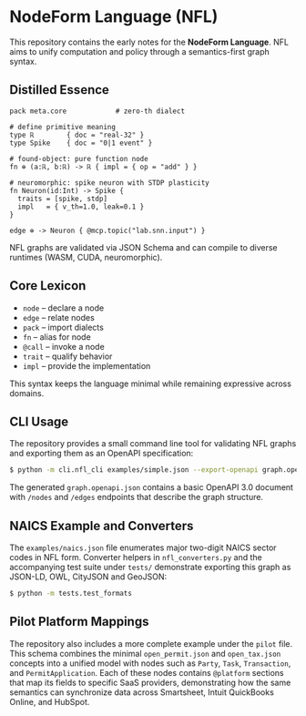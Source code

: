 # NodeForm Language (NFL)

This repository contains the early notes for the **NodeForm Language**. NFL aims to unify computation and policy through a semantics-first graph syntax.

## Distilled Essence

```
pack meta.core            # zero-th dialect

# define primitive meaning
type ℝ        { doc = "real-32" }
type Spike    { doc = "0|1 event" }

# found-object: pure function node
fn ⊕ (a:ℝ, b:ℝ) -> ℝ { impl = { op = "add" } }

# neuromorphic: spike neuron with STDP plasticity
fn Neuron(id:Int) -> Spike {
  traits = [spike, stdp]
  impl   = { v_th=1.0, leak=0.1 }
}

edge ⊕ -> Neuron { @mcp.topic("lab.snn.input") }
```

NFL graphs are validated via JSON Schema and can compile to diverse runtimes (WASM, CUDA, neuromorphic).

## Core Lexicon

* `node` – declare a node
* `edge` – relate nodes
* `pack` – import dialects
* `fn` – alias for node
* `@call` – invoke a node
* `trait` – qualify behavior
* `impl` – provide the implementation

This syntax keeps the language minimal while remaining expressive across domains.

## CLI Usage

The repository provides a small command line tool for validating NFL graphs and
exporting them as an OpenAPI specification:

```bash
$ python -m cli.nfl_cli examples/simple.json --export-openapi graph.openapi.json
```

The generated `graph.openapi.json` contains a basic OpenAPI 3.0 document with
`/nodes` and `/edges` endpoints that describe the graph structure.

## NAICS Example and Converters

The `examples/naics.json` file enumerates major two-digit NAICS sector codes in
NFL form. Converter helpers in `nfl_converters.py` and the accompanying test
suite under `tests/` demonstrate exporting this graph as JSON-LD, OWL, CityJSON
and GeoJSON:

```bash
$ python -m tests.test_formats
```

## Pilot Platform Mappings

The repository also includes a more complete example under the `pilot` file.
This schema combines the minimal `open_permit.json` and `open_tax.json`
concepts into a unified model with nodes such as `Party`, `Task`,
`Transaction`, and `PermitApplication`. Each of these nodes contains
`@platform` sections that map its fields to specific SaaS providers,
demonstrating how the same semantics can synchronize data across Smartsheet,
Intuit QuickBooks Online, and HubSpot.
